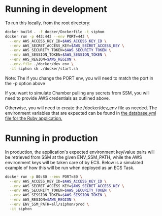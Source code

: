 # Running in development
To run this locally, from the root directory:
```bash
docker build . -f docker/Dockerfile -t siphon
docker run -p 443:443 --env PORT=443 \
  --env AWS_ACCESS_KEY_ID=$AWS_ACCESS_KEY_ID \
  --env AWS_SECRET_ACCESS_KEY=$AWS_SECRET_ACCESS_KEY \
  --env AWS_SECURITY_TOKEN=$AWS_SECURITY_TOKEN \
  --env AWS_SESSION_TOKEN=$AWS_SESSION_TOKEN \
  --env AWS_REGION=$AWS_REGION \
  --env-file ./docker/dev_env \
  -it siphon sh ./docker/start.sh
```

Note: The if you change the PORT env, you will need to match the port in the -p option above

If you want to simulate Chamber pulling any secrets from SSM, you will need to provide AWS credentials as outlined above.

Otherwise, you will need to create the /docker/dev_env file as needed. The environment variables that are expected can be found in [the database.yml file for the Ruby application.](../config/database.yml)


# Running in production
In production, the application's expected environment key/value pairs will be retrieved from SSM at the given ENV_SSM_PATH, while the AWS environment keys will be taken care of by ECS. Below is a simulated example of how this will be run when deployed as an ECS Task.
```bash
docker run -p 80:80 --env PORT=80 \
  --env AWS_ACCESS_KEY_ID=$AWS_ACCESS_KEY_ID \
  --env AWS_SECRET_ACCESS_KEY=$AWS_SECRET_ACCESS_KEY \
  --env AWS_SECURITY_TOKEN=$AWS_SECURITY_TOKEN \
  --env AWS_SESSION_TOKEN=$AWS_SESSION_TOKEN \
  --env AWS_REGION=$AWS_REGION \
  --env ENV_SSM_PATH=all/siphon/prod \
  -it siphon
```
